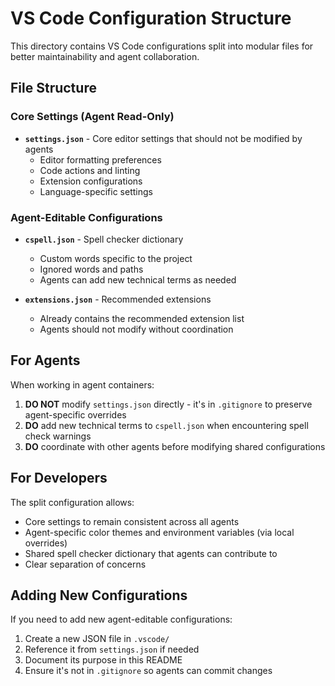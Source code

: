 # VS Code Configuration Structure

This directory contains VS Code configurations split into modular files for better maintainability and agent collaboration.

## File Structure

### Core Settings (Agent Read-Only)

- **`settings.json`** - Core editor settings that should not be modified by agents
  - Editor formatting preferences
  - Code actions and linting
  - Extension configurations
  - Language-specific settings

### Agent-Editable Configurations

- **`cspell.json`** - Spell checker dictionary
  - Custom words specific to the project
  - Ignored words and paths
  - Agents can add new technical terms as needed

- **`extensions.json`** - Recommended extensions
  - Already contains the recommended extension list
  - Agents should not modify without coordination

## For Agents

When working in agent containers:

1. **DO NOT** modify `settings.json` directly - it's in `.gitignore` to preserve agent-specific overrides
2. **DO** add new technical terms to `cspell.json` when encountering spell check warnings
3. **DO** coordinate with other agents before modifying shared configurations

## For Developers

The split configuration allows:

- Core settings to remain consistent across all agents
- Agent-specific color themes and environment variables (via local overrides)
- Shared spell checker dictionary that agents can contribute to
- Clear separation of concerns

## Adding New Configurations

If you need to add new agent-editable configurations:

1. Create a new JSON file in `.vscode/`
2. Reference it from `settings.json` if needed
3. Document its purpose in this README
4. Ensure it's not in `.gitignore` so agents can commit changes
